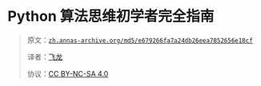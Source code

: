 # Python 算法思维初学者完全指南

> 原文：[`zh.annas-archive.org/md5/e679266fa7a24db26eea7852656e18cf`](https://zh.annas-archive.org/md5/e679266fa7a24db26eea7852656e18cf)
> 
> 译者：[飞龙](https://github.com/wizardforcel)
> 
> 协议：[CC BY-NC-SA 4.0](http://creativecommons.org/licenses/by-nc-sa/4.0/)
